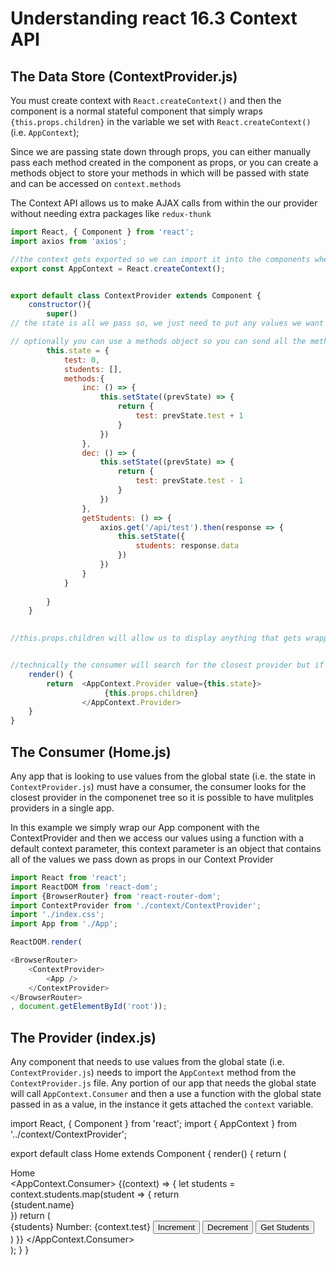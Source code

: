 # Understanding react 16.3 Context API

## The Data Store (ContextProvider.js)

You must create context with `React.createContext()` and then the component is a normal stateful component that simply wraps `{this.props.children}` in the variable we set with `React.createContext()` (i.e. `AppContext`);

Since we are passing state down through props, you can either manually pass each method created in the component as props, or you can create a methods object to store your methods in which will be passed with state and can be accessed on `context.methods`

The Context API allows us to make AJAX calls from within the our provider without needing extra packages like `redux-thunk`

```js
import React, { Component } from 'react';
import axios from 'axios';

//the context gets exported so we can import it into the components where we need global state
export const AppContext = React.createContext();


export default class ContextProvider extends Component {
    constructor(){
        super()
// the state is all we pass so, we just need to put any values we want attached to the child components props into state.

// optionally you can use a methods object so you can send all the methods with state, or you would just need to pass the methods individually through prop naming and passing
        this.state = {
            test: 0,
            students: [],
            methods:{
                inc: () => {
                    this.setState((prevState) => {
                        return {
                            test: prevState.test + 1
                        }
                    })
                },
                dec: () => {
                    this.setState((prevState) => {
                        return {
                            test: prevState.test - 1
                        }
                    })
                },
                getStudents: () => {
                    axios.get('/api/test').then(response => {
                        this.setState({
                            students: response.data
                        })
                    })
                }
            }
            
        }
    }

 
//this.props.children will allow us to display anything that gets wrapped with our ContextProvider while also sending the state as a value of our provider. State gets attached to props and can be accessed by any consumer within the component tree that is wrapped by the provider


//technically the consumer will search for the closest provider but if you have just one provider than it will search for your only provider
    render() {
        return  <AppContext.Provider value={this.state}>
                     {this.props.children}
                </AppContext.Provider>
    }
}
```

## The Consumer (Home.js)

Any app that is looking to use values from the global state (i.e. the state in `ContextProvider.js`) must have a consumer, the consumer looks for the closest provider in the componenet tree so it is possible to have mulitples providers in a single app.

In this example we simply wrap our App component with the ContextProvider and then we access our values using a function with a default context parameter, this context parameter is an object that contains all of the values we pass down as props in our Context Provider

```js
import React from 'react';
import ReactDOM from 'react-dom';
import {BrowserRouter} from 'react-router-dom';
import ContextProvider from './context/ContextProvider';
import './index.css';
import App from './App';

ReactDOM.render(

<BrowserRouter>
    <ContextProvider>
        <App />
    </ContextProvider>
</BrowserRouter>    
, document.getElementById('root'));

```

## The Provider (index.js)

Any component that needs to use values from the global state (i.e. `ContextProvider.js`) needs to import the `AppContext` method from the `ContextProvider.js` file. Any portion of our app that needs the global state will call `AppContext.Consumer` and then a use a function with the global state passed in as a value, in the instance it gets attached the `context` variable.

import React, { Component } from 'react';
import { AppContext } from '../context/ContextProvider';

export default class Home extends Component {
    render() {
        return (
            <div>
            <div>Home</div>
                <AppContext.Consumer>
                    {(context) => {
                        let students = context.students.map(student => {
                            return <div key={student.id}>
                                        {student.name}
                                    </div>
                        })
                        return (<div>
                                {students}
                                Number: {context.test}
                                <button onClick={context.methods.inc}>Increment</button>
                                <button onClick={context.methods.dec}>Decrement</button>
                                <button onClick={context.methods.getStudents}>Get Students</button>
                                </div>)
                        }}
                </AppContext.Consumer>
           </div>
        );
    }
}
```

